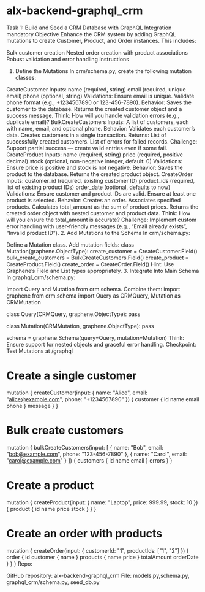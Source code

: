 # alx-backend-graphql_crm


Task 1: Build and Seed a CRM Database with GraphQL Integration
mandatory
Objective
Enhance the CRM system by adding GraphQL mutations to create Customer, Product, and Order instances. This includes:

Bulk customer creation
Nested order creation with product associations
Robust validation and error handling
Instructions
1. Define the Mutations
In crm/schema.py, create the following mutation classes:

CreateCustomer
Inputs:
name (required, string)
email (required, unique email)
phone (optional, string)
Validations:
Ensure email is unique.
Validate phone format (e.g., +1234567890 or 123-456-7890).
Behavior:
Saves the customer to the database.
Returns the created customer object and a success message.
Think: How will you handle validation errors (e.g., duplicate email)?
BulkCreateCustomers
Inputs:
A list of customers, each with name, email, and optional phone.
Behavior:
Validates each customer’s data.
Creates customers in a single transaction.
Returns:
List of successfully created customers.
List of errors for failed records.
Challenge: Support partial success — create valid entries even if some fail.
CreateProduct
Inputs:
name (required, string)
price (required, positive decimal)
stock (optional, non-negative integer, default: 0)
Validations:
Ensure price is positive and stock is not negative.
Behavior:
Saves the product to the database.
Returns the created product object.
CreateOrder
Inputs:
customer_id (required, existing customer ID)
product_ids (required, list of existing product IDs)
order_date (optional, defaults to now)
Validations:
Ensure customer and product IDs are valid.
Ensure at least one product is selected.
Behavior:
Creates an order.
Associates specified products.
Calculates total_amount as the sum of product prices.
Returns the created order object with nested customer and product data.
Think: How will you ensure the total_amount is accurate?
Challenge: Implement custom error handling with user-friendly messages (e.g., “Email already exists”, “Invalid product ID”).
2. Add Mutations to the Schema
In crm/schema.py:

Define a Mutation class.
Add mutation fields:
class Mutation(graphene.ObjectType):
    create_customer = CreateCustomer.Field()
    bulk_create_customers = BulkCreateCustomers.Field()
    create_product = CreateProduct.Field()
    create_order = CreateOrder.Field()
Hint: Use Graphene’s Field and List types appropriately.
3. Integrate Into Main Schema
In graphql_crm/schema.py:

Import Query and Mutation from crm.schema.
Combine them:
import graphene
from crm.schema import Query as CRMQuery, Mutation as CRMMutation

class Query(CRMQuery, graphene.ObjectType):
    pass

class Mutation(CRMMutation, graphene.ObjectType):
    pass

schema = graphene.Schema(query=Query, mutation=Mutation)
Think: Ensure support for nested objects and graceful error handling.
Checkpoint: Test Mutations at /graphql
# Create a single customer
mutation {
  createCustomer(input: {
    name: "Alice",
    email: "alice@example.com",
    phone: "+1234567890"
  }) {
    customer {
      id
      name
      email
      phone
    }
    message
  }
}

# Bulk create customers
mutation {
  bulkCreateCustomers(input: [
    { name: "Bob", email: "bob@example.com", phone: "123-456-7890" },
    { name: "Carol", email: "carol@example.com" }
  ]) {
    customers {
      id
      name
      email
    }
    errors
  }
}

# Create a product
mutation {
  createProduct(input: {
    name: "Laptop",
    price: 999.99,
    stock: 10
  }) {
    product {
      id
      name
      price
      stock
    }
  }
}

# Create an order with products
mutation {
  createOrder(input: {
    customerId: "1",
    productIds: ["1", "2"]
  }) {
    order {
      id
      customer {
        name
      }
      products {
        name
        price
      }
      totalAmount
      orderDate
    }
  }
}
Repo:

GitHub repository: alx-backend-graphql_crm
File: models.py,schema.py, graphql_crm/schema.py, seed_db.py